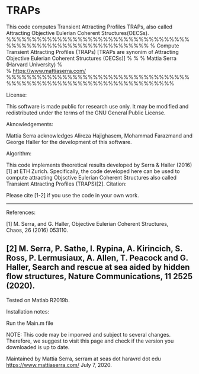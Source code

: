 # TRAPs
This code computes Transient Attracting Profiles TRAPs, also called Attracting Objective Eulerian Coherent Structures(OECSs).
%%%%%%%%%%%%%%%%%%%%%%%%%%%%%%%%%%%%%%%%%%%%%%%%%%%%%%%%%%%%%%%%
%  Compute Transient Attracting Profiles (TRAPs) [TRAPs are synonim of Attracting Objective Eulerian Coherent Structures (OECSs)]
%                                                                      %
%                 Mattia Serra (Harvard University)                    %                               
%                   https://www.mattiaserra.com/
%%%%%%%%%%%%%%%%%%%%%%%%%%%%%%%%%%%%%%%%%%%%%%%%%%%%%%%%%%%%%%%%%%%%%

License:

This software is made public for research use only. It may be modified and redistributed
under the terms of the GNU General Public License. 

Aknowledgements:

Mattia Serra acknowledges Alireza Hajighasem, Mohammad Farazmand and George Haller for the development of this software. 

Algorithm:

This code implements theoretical results developed by Serra & Haller (2016) [1] at ETH Zurich. 
Specifically, the code developed here can be used to compute attracting Objsctive Eulerian Coherent Structures also called Transient Attracting Profiles (TRAPS)[2]. 
Citation:

Please cite [1-2] if you use the code in your own work.

----------------------------------------------------------------------------- 
References:
	
[1] M. Serra, and G. Haller, Objective Eulerian Coherent Structures,  
    Chaos, 26 (2016) 053110.

[2] M. Serra, P. Sathe, I. Rypina, A. Kirincich, S. Ross, P. Lermusiaux, A. Allen, T. Peacock and G. Haller, Search and rescue at sea aided by hidden flow structures, Nature Communications, 11 2525 (2020).
-----------------------------------------------------------------------------

Tested on Matlab R2019b.

Installation notes:

Run the Main.m file

NOTE: This code may be imporved and subject to several changes. Therefore, we suggest to visit this 
page and check if the version you downloaded is up to date.  


Maintained by Mattia Serra,
serram at seas dot haravrd dot edu
https://www.mattiaserra.com/
July 7, 2020.

